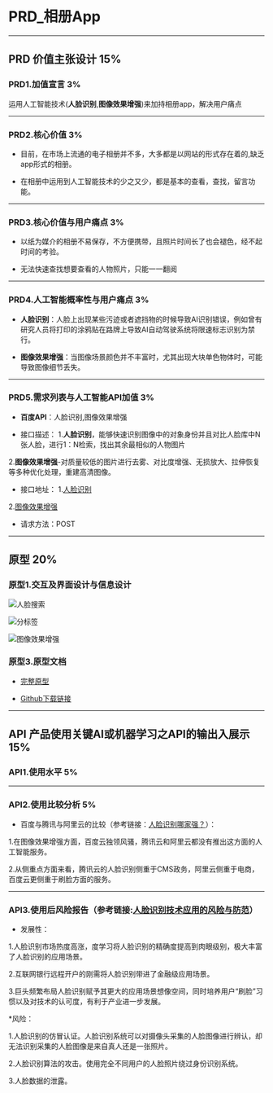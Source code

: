 # PRD_相册App

---

## PRD 价值主张设计 15%


### PRD1.加值宣言 3%

运用人工智能技术(**人脸识别**,**图像效果增强**)来加持相册app，解决用户痛点


---

### PRD2.核心价值 3%

* 目前，在市场上流通的电子相册并不多，大多都是以网站的形式存在着的,缺乏app形式的相册。

* 在相册中运用到人工智能技术的少之又少，都是基本的查看，查找，留言功能。

---

### PRD3.核心价值与用户痛点 3%

* 以纸为媒介的相册不易保存，不方便携带，且照片时间长了也会褪色，经不起时间的考验。

* 无法快速查找想要查看的人物照片，只能一一翻阅

---

### PRD4.人工智能概率性与用户痛点 3%

* **人脸识别**：人脸上出现某些污迹或者遮挡物的时候导致AI识别错误，例如曾有研究人员将打印的涂鸦贴在路牌上导致AI自动驾驶系统将限速标志识别为禁行。

* **图像效果增强**：当图像场景颜色并不丰富时，尤其出现大块单色物体时，可能导致图像细节丢失。

---

### PRD5.需求列表与人工智能API加值 3%

* **百度API**：人脸识别,图像效果增强

* 接口描述：
1.**人脸识别**，能够快速识别图像中的对象身份并且对比人脸库中N张人脸，进行1：N检索，找出其余最相似的人物图片

2.**图像效果增强**-对质量较低的图片进行去雾、对比度增强、无损放大、拉伸恢复等多种优化处理，重建高清图像。

* 接口地址：
1.[人脸识别](https://cloud.baidu.com/product/face)

2.[图像效果增强](https://cloud.baidu.com/product/imageprocess)

* 请求方法：POST



---

## 原型 20%

### 原型1.交互及界面设计与信息设计

![人脸搜索](https://images.gitee.com/uploads/images/2019/1207/140448_57f72519_1829822.png "1.PNG")

![分标签](https://images.gitee.com/uploads/images/2019/1207/140518_e5ac05db_1829822.png "2.PNG")

![图像效果增强](https://images.gitee.com/uploads/images/2019/1207/140535_48eb583f_1829822.png "3.PNG")

### 原型3.原型文档

* [完整原型](http://127.0.0.1:32767/start.html#p=%E7%99%BB%E5%BD%95%E7%95%8C%E9%9D%A2_login&g=1)

* [Github下载链接](https://github.com/172018423/-PRD-)



---

## API 产品使用关键AI或机器学习之API的输出入展示 15%

### API1.使用水平 5%
---

### API2.使用比较分析 5%

* 百度与腾讯与阿里云的比较（参考链接：[人脸识别哪家强？](https://www.zhihu.com/question/37060782)）：

1.在图像效果增强方面，百度云独领风骚，腾讯云和阿里云都没有推出这方面的人工智能服务。

2.从侧重点方面来看，腾讯云的人脸识别侧重于CMS政务，阿里云侧重于电商，百度云更侧重于刷脸方面的服务。

---

### API3.使用后风险报告（参考链接:[人脸识别技术应用的风险与防范](http://www.cssn.cn/sf/201902/t20190212_4823813.shtml)）


* 发展性：

1.人脸识别市场热度高涨，度学习将人脸识别的精确度提高到肉眼级别，极大丰富了人脸识别的应用场景。

2.互联网银行远程开户的刚需将人脸识别带进了金融级应用场景。

3.巨头频繁布局人脸识别赋予其更大的应用场景想像空间，同时培养用户“刷脸”习惯以及对技术的认可度，有利于产业进一步发展。


*风险：

1.人脸识别的仿冒认证。人脸识别系统可以对摄像头采集的人脸图像进行辨认，却无法识别采集的人脸图像是来自真人还是一张照片。

2.人脸识别算法的攻击。使用完全不同用户的人脸照片绕过身份识别系统。

3.人脸数据的泄露。